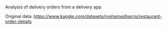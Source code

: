 Analysis of delivery orders from a delivery app

Original data:
https://www.kaggle.com/datasets/mohamedharris/restaurant-order-details
